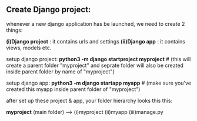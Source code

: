 
## Create Django project:

whenever a new django application has be launched, we need to create 2 things:

**(i)Django project** : it contains urls and settings
**(ii)Django app**    : it contains views, models etc.

setup django project:
**python3 -m django startproject myproject**  # (this will create a parent folder "myproject" and seprate folder will also be created inside parent folder by name of "myproject")

setup django app:
**python3 -m django startapp myapp**          # (make sure you've created this myapp inside parent folder of "myproject")

after set up these project & app, your folder hierarchy looks this this:

**myproject** (main folder) --> (i)myproject  (ii)myapp  (iii)manage.py
